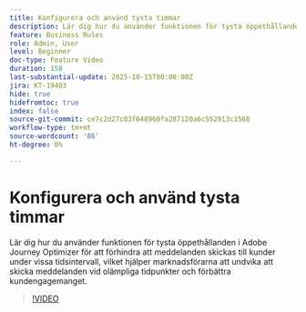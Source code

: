 ```yaml
---
title: Konfigurera och använd tysta timmar
description: Lär dig hur du använder funktionen för tysta öppethållanden i Adobe Journey Optimizer för att förhindra att meddelanden (SMS, e-post, push, whatsApp) skickas till kunder under angivna tidsperioder, vilket hjälper marknadsförare att undvika att skicka meddelanden vid rätt tidpunkt och förbättrar kundengagemanget.
feature: Business Rules
role: Admin, User
level: Beginner
doc-type: Feature Video
duration: 158
last-substantial-update: 2025-10-15T00:00:00Z
jira: KT-19403
hide: true
hidefromtoc: true
index: false
source-git-commit: ce7c2d27c03f648960fa287120a6c552913c1568
workflow-type: tm+mt
source-wordcount: '86'
ht-degree: 0%

---
```



# Konfigurera och använd tysta timmar

Lär dig hur du använder funktionen för tysta öppethållanden i Adobe Journey Optimizer för att förhindra att meddelanden skickas till kunder under vissa tidsintervall, vilket hjälper marknadsförarna att undvika att skicka meddelanden vid olämpliga tidpunkter och förbättra kundengagemanget.

>[!VIDEO](https://video.tv.adobe.com/v/3475856/?captions=swe&learn=on&enablevpops)

